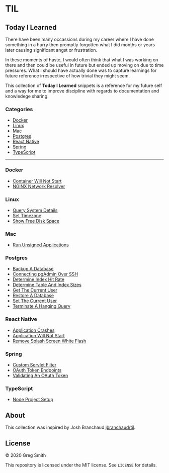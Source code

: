 # TIL

## Today I Learned

There have been many occassions during my career where I have done something in a hurry then promptly forgotten what I did months or years later causing significant angst or frustration. 

In these moments of haste, I would often think that what I was working on there and then could be useful in future but ended up moving on due to time pressures. What I should have actually done was to capture learnings for future reference irrespective of how trivial they might seem.

This collection of __Today I Learned__ snippets is a reference for my future self and a way for me to improve discipline with regards to documentation and knowledege sharing.

### Categories

* [Docker](#docker)
* [Linux](#linux)
* [Mac](#mac)
* [Postgres](#postgres)
* [React Native](#react-native)
* [Spring](#spring)
* [TypeScript](#typeScript)

---

### Docker
- [Container Will Not Start](docker/container-will-not-start.md)
- [NGINX Network Resolver](docker/nginx-network-resolver.md)

### Linux
- [Query System Details](linux/query-system-details.md)
- [Set Timezone](linux/set-timezone.md)
- [Show Free Disk Space](linux/show-free-disk-space.md)

### Mac
- [Run Unsigned Applications](mac/run-unsigned-applications.md)

### Postgres
- [Backup A Database](postgres/backup-a-database.md)
- [Connecting pgAdmin Over SSH](postgres/connecting-pgadmin-over-ssh.md)
- [Determine Index Hit Rate](postgres/determine-index-hit-rate.md)
- [Determine Table And Index Sizes](postgres/determine-table-and-index-sizes.md)
- [Get The Current User](postgres/get-the-current-user.md)
- [Restore A Database](postgres/restore-a-database.md)
- [Set The Current User](postgres/set-the-current-user.md)
- [Terminate A Hanging Query](postgres/terminate-a-hanging-query.md)

### React Native
- [Application Crashes](react-native/application-crashes.md)
- [Application Will Not Start](react-native/application-will-not-start.md)
- [Remove Splash Screen White Flash](react-native/remove-launch-screen-white-flash.md)

### Spring
- [Custom Servlet Filter](spring/custom-servlet-filter.md)
- [OAuth Token Endpoints](spring/oauth-token-endpoints.md)
- [Validating An OAuth Token](spring/validating-an-oauth-token.md)

### TypeScript
- [Node Project Setup](typescript/node-project-setup.md)

## About

This collection was inspired by Josh Branchaud [jbranchaud/til](https://github.com/jbranchaud/til).

## License

&copy; 2020 Greg Smith

This repository is licensed under the MIT license. See `LICENSE` for details.